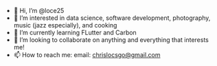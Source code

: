 - 👋 Hi, I’m @loce25
- 👀 I’m interested in data science, software development, photography, music (jazz especially), and cooking
- 🌱 I’m currently learning FLutter and Carbon
- 💞️ I’m looking to collaborate on anything and everything that interests me!
- 📫 How to reach me:
  email: chrislocsgo@gmail.com

<!---
loce25/loce25 is a ✨ special ✨ repository because its `README.md` (this file) appears on your GitHub profile.
You can click the Preview link to take a look at your changes.
--->
